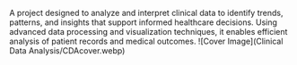 A project designed to analyze and interpret clinical data to identify trends, patterns, and insights that support informed healthcare decisions. Using advanced data processing and visualization techniques, it enables efficient analysis of patient records and medical outcomes.
![Cover Image](Clinical Data Analysis/CDAcover.webp)

